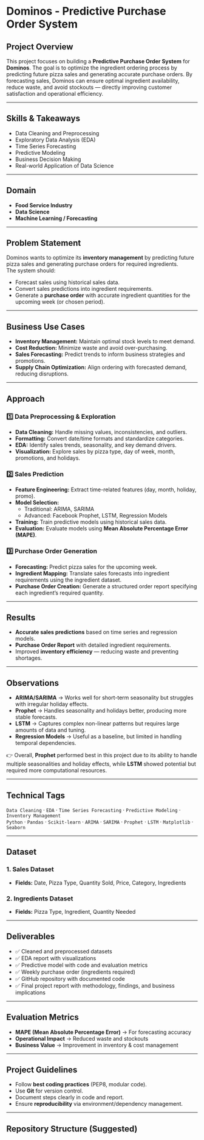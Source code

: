 # Dominos - Predictive Purchase Order System  

## Project Overview  
This project focuses on building a **Predictive Purchase Order System** for **Dominos**. The goal is to optimize the ingredient ordering process by predicting future pizza sales and generating accurate purchase orders. By forecasting sales, Dominos can ensure optimal ingredient availability, reduce waste, and avoid stockouts — directly improving customer satisfaction and operational efficiency.  

---

## Skills & Takeaways  
- Data Cleaning and Preprocessing  
- Exploratory Data Analysis (EDA)  
- Time Series Forecasting  
- Predictive Modeling  
- Business Decision Making  
- Real-world Application of Data Science  

---

## Domain  
- **Food Service Industry**  
- **Data Science**  
- **Machine Learning / Forecasting**  

---

## Problem Statement  
Dominos wants to optimize its **inventory management** by predicting future pizza sales and generating purchase orders for required ingredients.  
The system should:  
- Forecast sales using historical sales data.  
- Convert sales predictions into ingredient requirements.  
- Generate a **purchase order** with accurate ingredient quantities for the upcoming week (or chosen period).  

---

## Business Use Cases  
- **Inventory Management:** Maintain optimal stock levels to meet demand.  
- **Cost Reduction:** Minimize waste and avoid over-purchasing.  
- **Sales Forecasting:** Predict trends to inform business strategies and promotions.  
- **Supply Chain Optimization:** Align ordering with forecasted demand, reducing disruptions.  

---

## Approach  

### 1️⃣ Data Preprocessing & Exploration  
- **Data Cleaning:** Handle missing values, inconsistencies, and outliers.  
- **Formatting:** Convert date/time formats and standardize categories.  
- **EDA:** Identify sales trends, seasonality, and key demand drivers.  
- **Visualization:** Explore sales by pizza type, day of week, month, promotions, and holidays.  

### 2️⃣ Sales Prediction  
- **Feature Engineering:** Extract time-related features (day, month, holiday, promo).  
- **Model Selection:**  
  - Traditional: ARIMA, SARIMA  
  - Advanced: Facebook Prophet, LSTM, Regression Models  
- **Training:** Train predictive models using historical sales data.  
- **Evaluation:** Evaluate models using **Mean Absolute Percentage Error (MAPE)**.  

### 3️⃣ Purchase Order Generation  
- **Forecasting:** Predict pizza sales for the upcoming week.  
- **Ingredient Mapping:** Translate sales forecasts into ingredient requirements using the ingredient dataset.  
- **Purchase Order Creation:** Generate a structured order report specifying each ingredient’s required quantity.  

---

## Results  
- **Accurate sales predictions** based on time series and regression models.  
- **Purchase Order Report** with detailed ingredient requirements.  
- Improved **inventory efficiency** — reducing waste and preventing shortages.  

---

## Observations  
- **ARIMA/SARIMA** → Works well for short-term seasonality but struggles with irregular holiday effects.  
- **Prophet** → Handles seasonality and holidays better, producing more stable forecasts.  
- **LSTM** → Captures complex non-linear patterns but requires large amounts of data and tuning.  
- **Regression Models** → Useful as a baseline, but limited in handling temporal dependencies.  

👉 Overall, **Prophet** performed best in this project due to its ability to handle multiple seasonalities and holiday effects, while **LSTM** showed potential but required more computational resources.  

---

## Technical Tags  
`Data Cleaning` · `EDA` · `Time Series Forecasting` · `Predictive Modeling` · `Inventory Management`  
`Python` · `Pandas` · `Scikit-learn` · `ARIMA` · `SARIMA` · `Prophet` · `LSTM` · `Matplotlib` · `Seaborn`  

---

## Dataset  

### 1. Sales Dataset  
- **Fields:** Date, Pizza Type, Quantity Sold, Price, Category, Ingredients  

### 2. Ingredients Dataset  
- **Fields:** Pizza Type, Ingredient, Quantity Needed  

---

## Deliverables  
- ✅ Cleaned and preprocessed datasets  
- ✅ EDA report with visualizations  
- ✅ Predictive model with code and evaluation metrics  
- ✅ Weekly purchase order (ingredients required)  
- ✅ GitHub repository with documented code  
- ✅ Final project report with methodology, findings, and business implications  

---

## Evaluation Metrics  
- **MAPE (Mean Absolute Percentage Error)** → For forecasting accuracy  
- **Operational Impact** → Reduced waste and stockouts  
- **Business Value** → Improvement in inventory & cost management  

---

## Project Guidelines  
- Follow **best coding practices** (PEP8, modular code).  
- Use **Git** for version control.  
- Document steps clearly in code and report.  
- Ensure **reproducibility** via environment/dependency management.  

---

## Repository Structure (Suggested)  
